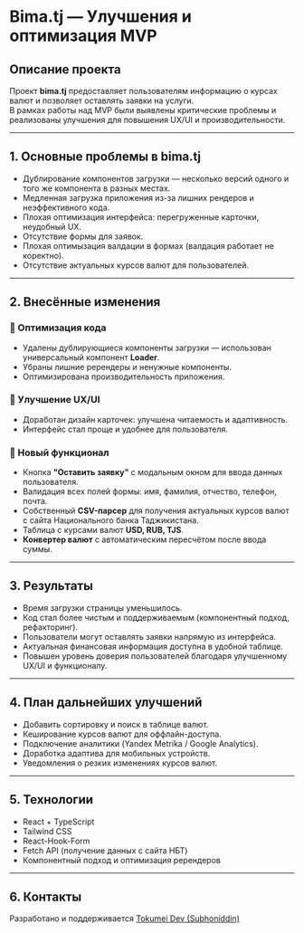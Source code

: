 # Bima.tj — Улучшения и оптимизация MVP

## Описание проекта
Проект **bima.tj** предоставляет пользователям информацию о курсах валют и позволяет оставлять заявки на услуги.  
В рамках работы над MVP были выявлены критические проблемы и реализованы улучшения для повышения UX/UI и производительности.

---

## 1. Основные проблемы в bima.tj
- Дублирование компонентов загрузки — несколько версий одного и того же компонента в разных местах.  
- Медленная загрузка приложения из-за лишних рендеров и неэффективного кода.  
- Плохая оптимизация интерфейса: перегруженные карточки, неудобный UX.  
- Отсутствие формы для заявок.  
- Плохая оптимызация валдации в формах (валдация работает не коректно).  
- Отсутствие актуальных курсов валют для пользователей.

---

## 2. Внесённые изменения

### 🔧 Оптимизация кода
- Удалены дублирующиеся компоненты загрузки — использован универсальный компонент **Loader**.  
- Убраны лишние ререндеры и ненужные компоненты.  
- Оптимизирована производительность приложения.

### 🎨 Улучшение UX/UI
- Доработан дизайн карточек: улучшена читаемость и адаптивность.  
- Интерфейс стал проще и удобнее для пользователя.

### 📩 Новый функционал
- Кнопка **"Оставить заявку"** с модальным окном для ввода данных пользователя.  
- Валидация всех полей формы: имя, фамилия, отчество, телефон, почта.  
- Собственный **CSV-парсер** для получения актуальных курсов валют с сайта Национального банка Таджикистана.  
- Таблица с курсами валют **USD, RUB, TJS**.  
- **Конвертер валют** с автоматическим пересчётом после ввода суммы.

---

## 3. Результаты
- Время загрузки страницы уменьшилось.  
- Код стал более чистым и поддерживаемым (компонентный подход, рефакторинг).  
- Пользователи могут оставлять заявки напрямую из интерфейса.  
- Актуальная финансовая информация доступна в удобной таблице.  
- Повышен уровень доверия пользователей благодаря улучшенному UX/UI и функционалу.

---

## 4. План дальнейших улучшений
- Добавить сортировку и поиск в таблице валют.  
- Кеширование курсов валют для оффлайн-доступа.  
- Подключение аналитики (Yandex Metrika / Google Analytics).  
- Доработка адаптива для мобильных устройств.  
- Уведомления о резких изменениях курсов валют.

---

## 5. Технологии
- React + TypeScript  
- Tailwind CSS
- React-Hook-Form
- Fetch API (получение данных с сайта НБТ)  
- Компонентный подход и оптимизация ререндеров

---

## 6. Контакты
Разработано и поддерживается [Tokumei Dev (Subhoniddin)](https://github.com/ваш-профиль)
